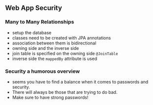 ## Web App Security

### Many to Many Relationships
- setup the database
- classes need to be created with JPA annotations
- association between them is bidirectional
- owning side and the inverse side
- join table is specified on the owning side `@JoinTable`
- inverse side the `mappedBy` attribute is used

### Security a humorous overview
- seems you have to find a balance when it comes to passwords and security. 
- There will always be those that are trying to do bad.
- Make sure to have strong passwords!